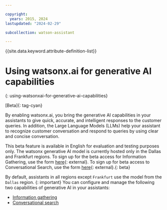 ```yaml
---

copyright:
  years: 2015, 2024
lastupdated: "2024-02-29"

subcollection: watson-assistant

---
```


{{site.data.keyword.attribute-definition-list}}

# Using watsonx.ai for generative AI capabilities
{: using-watsonxai-for-generative-ai-capabilities}

[Beta]{: tag-cyan}

By enabling watsonx.ai, you bring the generative AI capabilities in your assistants to give quick, accurate, and intelligent responses to the customer queries. In addition, the Large Language Models (LLMs) help your assistant to recognize customer conversation and respond to queries by using clear and concise conversation. 

This beta feature is available in English for evaluation and testing purposes only. The watsonx generative AI model is currently hosted only in the Dallas and Frankfurt regions. To sign up for the beta access for Information Gathering, use the form [here](https://forms.monday.com/forms/5d57f5429e099cfe24462c277efdd058?r=use1){: external}. To sign up for beta access to Conversational Search, use the form [here](https://wkf.ms/4bKDCUh){: external}.{: beta}

By default, assistants in all regions except `Frankfurt` use the model from the `Dallas` region. {: important}
You can configure and manage the following two capabilities of generative AI in your assistants:

- [Information gathering](/docs/watson-assistant?topic=watson-assistant-information-gathering)
- [Conversational search](docs/watson-assistant?topic=watson-assistant-conversational-search)




